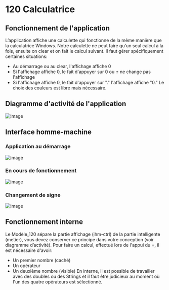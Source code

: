 # 120 Calculatrice
## Fonctionnement de l'application
L’application affiche une calculette qui fonctionne de la même manière que la calculatrice Windows. Notre calculette ne peut faire qu'un seul calcul à la fois, ensuite on clear et on fait le calcul suivant. 
Il faut gérer spécifiquement certaines situations:
- Au démarrage ou au clear, l'affichage affiche 0
- Si l'affichage affiche 0, le fait d'appuyer sur 0 ou ± ne change pas l'affichage
- Si l'affichage affiche 0, le fait d'appuyer sur "." l'affichage affiche "0."
Le choix des couleurs est libre mais nécessaire.
## Diagramme d'activité de l'application
![image](https://github.com/user-attachments/assets/7010524b-1f90-4445-a586-32b29e55d825)
## Interface homme-machine
### Application au démarrage
![image](https://github.com/user-attachments/assets/cfeaf9e4-677a-4104-a201-63e51bbc071d)
### En cours de fonctionnement
![image](https://github.com/user-attachments/assets/6507f8ff-6c44-41fa-92a5-46d6dd6c7b75)
### Changement de signe
![image](https://github.com/user-attachments/assets/f0749483-8461-40d7-9eb5-a9be8fa46091)
## Fonctionnement interne
Le Modèle_120 sépare la partie affichage (ihm-ctrl) de la partie intelligente (metier), vous devez conserver ce principe dans votre conception (voir diagramme d’activité). 
Pour faire un calcul, effectué lors de l'appui du =, il est nécessaire d'avoir:
- Un premier nombre (caché)
- Un opérateur
- Un deuxième nombre (visible)
En interne, il est possible de travailler avec des doubles ou des Strings et il faut être judicieux au moment où l'un des quatre opérateurs est sélectionné.
